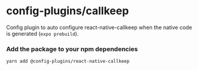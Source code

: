 # config-plugins/callkeep

Config plugin to auto configure react-native-callkeep when the native code is generated (`expo prebuild`).

### Add the package to your npm dependencies

```
yarn add @config-plugins/react-native-callkeep
```
